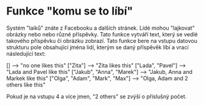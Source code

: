 # Funkce "komu se to líbí"
Systém "laiků" znáte z Facebooku a dalších stránek. Lidé mohou "lajkovat" obrázky nebo nebo různé příspěvky. 
Tato funkce vytváří text, který se vedlé takového příspěvku či obrázku zobrazí. 
Tato funkce bere na vstupu datovou strukturu pole obsahující jména lidí, kterým se daný příspěvěk líbí a vrací následující text:

[]                               -->  "no one likes this"
["Zita"]                         -->  "Zita likes this"
["Lada", "Pavel"]                -->  "Lada and Pavel like this"
["Jakub", "Anna", "Marek"]       -->  "Jakub, Anna and Markek like this"
["Olga", "Adam", "Mark", "Max"]  -->  "Olga, Adam and 2 others like this"

Pokud je na vstupu 4 a více jmen, "2 others" se zvýší o příslušný počet. 

